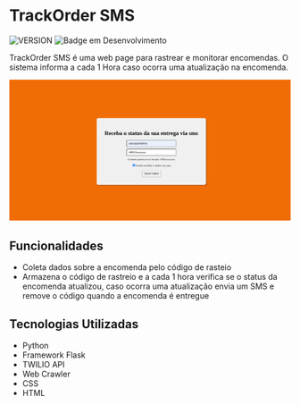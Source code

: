# TrackOrder SMS
![VERSION](http://img.shields.io/static/v1?label=VERSION&message=1.0.0&color=informational&style=appveyor)
![Badge em Desenvolvimento](http://img.shields.io/static/v1?label=STATUS&message=EM%20DESENVOLVIMENTO&color=yellow&style=appveyor)

TrackOrder SMS é uma web page para rastrear e monitorar encomendas. O sistema informa a cada 1 Hora caso ocorra uma atualização na encomenda.

![TrackOrder SMS](static/img/Track-Order-SMS.png)

## Funcionalidades

- Coleta dados sobre a encomenda pelo código de rasteio
- Armazena o código de rastreio e a cada 1 hora verifica se o status da encomenda atualizou, caso ocorra uma atualização envia um SMS e remove o código quando a encomenda é entregue

## Tecnologias Utilizadas

- Python
- Framework Flask
- TWILIO API
- Web Crawler
- CSS
- HTML
